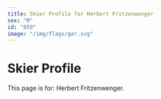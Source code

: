 ```yaml
---
title: Skier Profile for Herbert Fritzenwenger
sex: "M"
id: "859"
image: "/img/flags/ger.svg" 
---
```


# Skier Profile

This page is for: Herbert Fritzenwenger.
    
